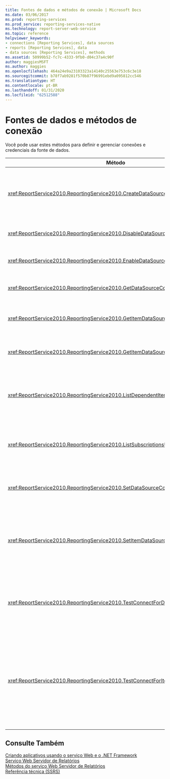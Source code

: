 ```yaml
---
title: Fontes de dados e métodos de conexão | Microsoft Docs
ms.date: 03/06/2017
ms.prod: reporting-services
ms.prod_service: reporting-services-native
ms.technology: report-server-web-service
ms.topic: reference
helpviewer_keywords:
- connections [Reporting Services], data sources
- reports [Reporting Services], data
- data sources [Reporting Services], methods
ms.assetid: 50999b52-fc7c-4333-9fb0-d04c37a4c90f
author: maggiesMSFT
ms.author: maggies
ms.openlocfilehash: 464a24e9a23103323a14140c25563e753c6c3e18
ms.sourcegitcommit: b78f7ab9281f570b87f96991ebd9a095812cc546
ms.translationtype: HT
ms.contentlocale: pt-BR
ms.lasthandoff: 01/31/2020
ms.locfileid: "62512588"
---
```

# <a name="data-sources-and-connection-methods"></a>Fontes de dados e métodos de conexão
  Você pode usar estes métodos para definir e gerenciar conexões e credenciais da fonte de dados.  
  
|Método|Ação|  
|------------|------------|  
|<xref:ReportService2010.ReportingService2010.CreateDataSource%2A>|Cria uma nova fonte de dados no banco de dados do servidor de relatório ou na biblioteca do SharePoint.|  
|<xref:ReportService2010.ReportingService2010.DisableDataSource%2A>|Desabilita uma fonte de dados que está habilitada.|  
|<xref:ReportService2010.ReportingService2010.EnableDataSource%2A>|Habilita uma fonte de dados que está desabilitada.|  
|<xref:ReportService2010.ReportingService2010.GetDataSourceContents%2A>|Retorna o conteúdo de uma fonte de dados.|  
|<xref:ReportService2010.ReportingService2010.GetItemDataSourcePrompts%2A>|Obtém os avisos de fonte de dados de um item especificado.|  
|<xref:ReportService2010.ReportingService2010.GetItemDataSources%2A>|Retorna as fontes de dados de um item no catálogo.|  
|<xref:ReportService2010.ReportingService2010.ListDependentItems%2A>|Retorna uma lista dos itens de catálogo que fazem referência a um item de catálogo especificado.|  
|<xref:ReportService2010.ReportingService2010.ListSubscriptionsUsingDataSource%2A>|Retorna uma lista de assinaturas associadas a uma determinada fonte de dados.|  
|<xref:ReportService2010.ReportingService2010.SetDataSourceContents%2A>|Define as propriedades da conexão associadas a uma fonte de dados.|  
|<xref:ReportService2010.ReportingService2010.SetItemDataSources%2A>|Define as fontes de dados de um item em um banco de dados do servidor de relatório ou na biblioteca do SharePoint.|  
|<xref:ReportService2010.ReportingService2010.TestConnectForDataSourceDefinition%2A>|Testa a conexão de uma fonte de dados. Esse método oferece suporte aos testes diretos da fonte de dados.|  
|<xref:ReportService2010.ReportingService2010.TestConnectForItemDataSource%2A>|Testa a conexão de uma fonte de dados. Esse método dá suporte aos testes de fontes de dados publicadas usadas por relatórios ou modelos e fontes de dados compartilhadas.|  
  
## <a name="see-also"></a>Consulte Também  
 [Criando aplicativos usando o serviço Web e o .NET Framework](../../../reporting-services/report-server-web-service/net-framework/building-applications-using-the-web-service-and-the-net-framework.md)   
 [Serviço Web Servidor de Relatórios](../../../reporting-services/report-server-web-service/report-server-web-service.md)   
 [Métodos do serviço Web Servidor de Relatórios](../../../reporting-services/report-server-web-service/methods/report-server-web-service-methods.md)   
 [Referência técnica &#40;SSRS&#41;](../../../reporting-services/technical-reference-ssrs.md)  
  
  
